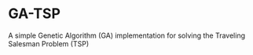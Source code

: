# GA-TSP
A simple Genetic Algorithm (GA) implementation for solving the Traveling Salesman Problem (TSP)
